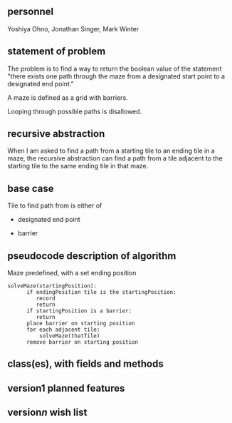 ## personnel
Yoshiya Ohno, Jonathan Singer, Mark Winter
## statement of problem
The problem is to find a way to return the boolean value of the statement "there exists one path through the maze from a designated start point to a designated end point."

A maze is defined as a grid with barriers.

Looping through possible paths is disallowed.
## recursive abstraction
When I am asked to find a path from a starting tile to an ending tile in a maze, the recursive abstraction can find a path from a tile adjacent to the starting tile to the same ending tile in that maze.
## base case
Tile to find path from is either of

* designated end point

* barrier
## pseudocode description of algorithm
Maze predefined, with a set ending position
```
solveMaze(startingPosition):
      if endingPosition tile is the startingPosition:
         record
         return
      if startingPosition is a barrier:
         return
      place barrier on starting position
      for each adjacent tile:
          solveMaze(thatTile)
      remove barrier on starting position
```
## class(es), with fields and methods
## version1 planned features
## version*n* wish list
